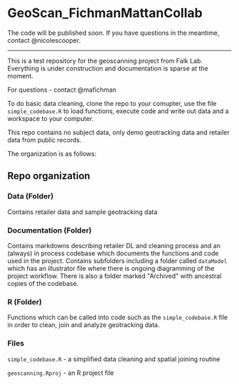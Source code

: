 # GeoScan_FichmanMattanCollab

The code will be published soon. If you have questions in the meantime, contact @nicolescooper.
___________

This is a test repository for the geoscanning project from Falk Lab. Everything is under construction and documentation is sparse at the moment.

For questions - contact @mafichman

To do basic data cleaning, clone the repo to your comupter, use the file `simple_codebase.R` to load functions, execute code and write out data and a workspace to your computer.

This repo contains no subject data, only demo geotracking data and retailer data from public records.

The organization is as follows:

## Repo organization

### Data (Folder)

Contains retailer data and sample geotracking data

### Documentation (Folder)

Contains markdowns describing retailer DL and cleaning process and an (always) in process codebase which documents the functions and code used in the project. Contains subfolders including a folder called `dataModel` which has an illustrator file where there is ongoing diagramming of the project workflow. There is also a folder marked "Archived" with ancestral copies of the codebase.

### R (Folder)

Functions which can be called into code such as the `simple_codebase.R` file in order to clean, join and analyze geotracking data.

### Files

`simple_codebase.R` - a simplified data cleaning and spatial joining routine

`geoscanning.Rproj` - an R project file
